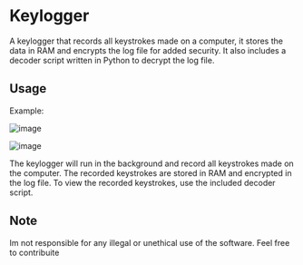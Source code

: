 # Keylogger

A keylogger that records all keystrokes made on a computer, it stores the data in RAM and encrypts the log file for added security. It also includes a decoder script written in Python to decrypt the log file.

## Usage

Example:

![image](https://user-images.githubusercontent.com/104428151/213918004-c5f8aced-e9f6-4ab0-a3ee-d17d73a45845.png)

![image](https://user-images.githubusercontent.com/104428151/213918022-93580256-36fb-4743-99dd-e78ae0ea80eb.png)

The keylogger will run in the background and record all keystrokes made on the computer. The recorded keystrokes are stored in RAM and encrypted in the log file. To view the recorded keystrokes, use the included decoder script.

## Note

Im not responsible for any illegal or unethical use of the software.
Feel free to contribuite
